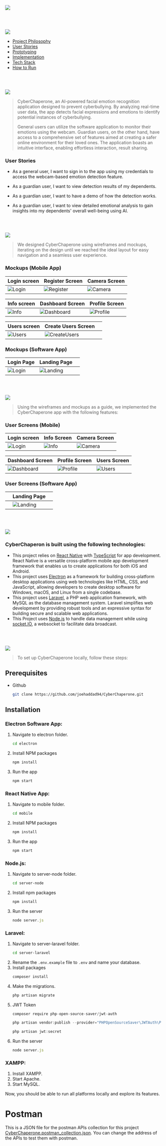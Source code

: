 <img src="./readme-titles/title1.svg"/>

<br><br>

<img src="./readme-titles/title7.svg"/> 


- [Project Philosophy](#project-philosophy)
- [User Stories](#user-stories)
- [Prototyping](#prototyping)
- [Implementation](#implementation)
- [Tech Stack](#tech-stack)
- [How to Run](#how-to-run)

<br><br>  

<!-- project philosophy -->
<a name="project-philosophy"></a>
<img src="./readme-titles/title2.svg"/>

> CyberChaperone, an AI-powered facial emotion recognition application designed to prevent cyberbullying. By analyzing real-time user data, the app detects facial expressions and emotions to identify potential instances of cyberbullying.
>
> General users can utilize the software application to monitor their emotions using the webcam. Guardian users, on the other hand, have access to a comprehensive set of features aimed at creating a safer online environment for their loved ones. The application boasts an intuitive interface, enabling effortless interaction, result sharing.

### User Stories
<a name="user-stories"></a>
- As a general user, I want to sign in to the app using my credentials to access the webcam-based emotion detection feature.

- As a guardian user, I want to view detection results of my dependents.
- As a guardian user, I want to have a demo of how the detection works.
- As a guardian user, I want to view detailed emotional analysis to gain insights into my dependents' overall well-being using AI.

<br><br>

<!-- Prototyping -->
<a name="prototyping"></a>
<img src="./readme-titles/title3.svg"/>

> We designed CyberChaperone using wireframes and mockups, iterating on the design until we reached the ideal layout for easy navigation and a seamless user experience.

### Mockups (Mobile App)
| Login screen  | Register Screen | Camera Screen |
| ---| ---| ---|
| ![Login](/readme/Mobile%20App%20Mockups/LoginScreen.png) | ![Register](/readme/Mobile%20App%20Mockups/RegisterScreen.png) | ![Camera](/readme/Mobile%20App%20Mockups/CameraScreen.png) |

| Info screen  | Dashboard Screen | Profile Screen |
| ---| ---| ---|
| ![Info](/readme/Mobile%20App%20Mockups/InfoScreen.png) | ![Dashboard](/readme/Mobile%20App%20Mockups/DashboardScreen.png) | ![Profile](/readme/Mobile%20App%20Mockups/ProfileScreen.png) |

| Users screen  | Create Users Screen | |
| ---| ---| ---|
| ![Users](/readme/Mobile%20App%20Mockups/UsersScreen.png) | ![CreateUsers](/readme/Mobile%20App%20Mockups/CreateUserScreen.png) |

### Mockups (Software App)

| Login Page  | Landing Page ||
| ---| ---| ---|
| ![Login](/readme/Software%20App%20Mockups/LoginPage.png) | ![Landing](/readme/Software%20App%20Mockups/LandingPage.png) 

<br><br>

<!-- Implementation -->
<a name="implementation"></a>
<img src="./readme-titles/title4.svg"/>

> Using the wireframes and mockups as a guide, we implemented the CyberChaperone app with the following features:

### User Screens (Mobile)
Login screen  | Info Screen | Camera Screen |
| ---| ---| ---|
| ![Login](./user-screens-mobile/LoginScreen.gif) | ![Info](./user-screens-mobile/infoScreen.gif) | ![Camera](./user-screens-mobile/CameraScreen.gif) |

| Dashboard Screen  | Profile Screen | Users Screen |
| ---| ---| ---|
| ![Dashboard](./user-screens-mobile/DashboardScreen.gif) | ![Profile](./user-screens-mobile/ProfileScreen.gif) | ![Users](./user-screens-mobile/UsersScreen.gif) |

### User Screens (Software App)

| | Landing Page ||
| ---| ---| ---|
| | ![Landing](./user-page-software-app/LandingPage.gif) 

<br><br>

<!-- Tech stack -->
<a name="tech-stack"></a>
<img src="./readme-titles/title5.svg"/>

###  CyberChaperon is built using the following technologies:

- This project relies on [React Native](https://reactnative.dev/) with [TypeScript](https://www.typescriptlang.org/) for app development. React Native is a versatile cross-platform mobile app development framework that enables us to create applications for both iOS and Android.
- This project uses [Electron](https://www.electronjs.org/) as a framework for building cross-platform desktop applications using web technologies like HTML, CSS, and JavaScript, allowing developers to create desktop software for Windows, macOS, and Linux from a single codebase.
- This project uses [Laravel](https://laravel.com/), a PHP web application framework, with MySQL as the database management system. Laravel simplifies web development by providing robust tools and an expressive syntax for building secure and scalable web applications.
- This Project uses [Node.js](https://nodejs.org/en) to handle data management while using [socket.IO](https://socket.io/), a websocket to facilitate data broadcast.

<br><br>

<!-- How to run -->
<a name="how-to-run"></a>
<img src="./readme-titles/title6.svg"/>

> To set up CyberChaperone locally, follow these steps:

## Prerequisites

* Github
  ```sh
  git clone https://github.com/joehaddad94/CyberChaperone.git
  ```

## Installation

   ### Electron Software App:
1. Navigate to electron folder.
   ```sh
   cd electron
   ```
2. Install NPM packages
   ```sh
   npm install
   ```
3. Run the app
   ```js
   npm start
   ```
### React Native App:
1. Navigate to mobile folder.
   ```sh
   cd mobile
   ```
2. Install NPM packages
   ```sh
   npm install
   ```
3. Run the app
   ```js
   npm start
   ```
   
### Node.js:
1. Navigate to server-node folder.
   ```sh
   cd server-node
   ```
2. Install npm packages
   ```sh
   npm install
   ```
3. Run the server
   ```js
   node server.js
   ```

### Laravel:
1. Navigate to server-laravel folder.
   ```sh
   cd server-laravel
   ```
2. Rename the `.env.example` file to `.env` and name your database.
3. Install packages
   ```sh
   composer install
   ```
4. Make the migrations.
   ```js
   php artisan migrate
   ```
5. JWT Token
   ```js
   composer require php-open-source-saver/jwt-auth
   ```
   ```js
   php artisan vendor:publish --provider="PHPOpenSourceSaver\JWTAuth\Providers\LaravelServiceProvider"
   ```
   ```js
   php artisan jwt:secret
   ```
6. Run the server
   ```js
   node server.js
   ```
### XAMPP:
1. Install XAMPP.
2. Start Apache.
3. Start MySQL.

Now, you should be able to run all platforms locally and explore its features.

# Postman

This is a JSON file for the postman APIs collection for this project [CyberChaperone.postman_collection.json](/readme/CyberChaperone_postmanCollection.json). You can change the address of the APIs to test them with postman.